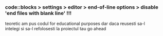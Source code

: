 ### code::blocks > settings > editor > end-of-line options > disable 'end files with blank line' !!!
teoretic am pus codul for educational purposes dar daca reusesti sa-l intelegi si sa-l refolosesti la proiectul tau go ahead
